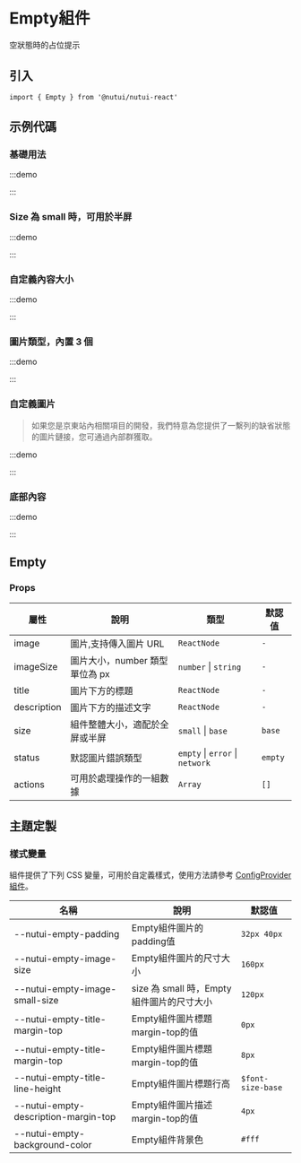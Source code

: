 # Empty組件

空狀態時的占位提示

## 引入

```tsx
import { Empty } from '@nutui/nutui-react'
```

## 示例代碼

### 基礎用法

:::demo

<CodeBlock src='h5/demo1.tsx'></CodeBlock>

:::

### Size 為 small 時，可用於半屏

:::demo

<CodeBlock src='h5/demo2.tsx'></CodeBlock>

:::

### 自定義內容大小

:::demo

<CodeBlock src='h5/demo3.tsx'></CodeBlock>

:::

### 圖片類型，內置 3 個

:::demo

<CodeBlock src='h5/demo4.tsx'></CodeBlock>

:::

### 自定義圖片

> 如果您是京東站內相關項目的開發，我們特意為您提供了一繫列的缺省狀態的圖片鏈接，您可通過內部群獲取。

:::demo

<CodeBlock src='h5/demo5.tsx'></CodeBlock>

:::

### 底部內容

:::demo

<CodeBlock src='h5/demo6.tsx'></CodeBlock>

:::

## Empty

### Props

| 屬性        | 說明                           | 類型                            | 默認值  |
| --- | --- | --- | --- |
| image       | 圖片,支持傳入圖片 URL          | `ReactNode`                     | `-`     |
| imageSize   | 圖片大小，number 類型單位為 px | `number` \| `string`            | `-`     |
| title       | 圖片下方的標題                 | `ReactNode`                     | `-`     |
| description | 圖片下方的描述文字             | `ReactNode`                     | `-`     |
| size        | 組件整體大小，適配於全屏或半屏 | `small` \| `base`               | `base`  |
| status      | 默認圖片錯誤類型               | `empty` \| `error` \| `network` | `empty` |
| actions     | 可用於處理操作的一組數據       | `Array`                         | `[]`    |

## 主題定製

### 樣式變量

組件提供了下列 CSS 變量，可用於自定義樣式，使用方法請參考 [ConfigProvider 組件](#/zh-CN/component/configprovider)。

| 名稱 | 說明 | 默認值 |
| --- | --- | --- |
| \--nutui-empty-padding | Empty組件圖片的padding值 | `32px 40px` |
| \--nutui-empty-image-size | Empty組件圖片的尺寸大小 | `160px` |
| \--nutui-empty-image-small-size | size 為 small 時，Empty組件圖片的尺寸大小 | `120px` |
| \--nutui-empty-title-margin-top | Empty組件圖片標題margin-top的值 | `0px` |
| \--nutui-empty-title-margin-top | Empty組件圖片標題margin-top的值 | `8px` |
| \--nutui-empty-title-line-height | Empty組件圖片標題行高 | `$font-size-base` |
| \--nutui-empty-description-margin-top | Empty組件圖片描述margin-top的值 | `4px` |
| \--nutui-empty-background-color | Empty組件背景色 | `#fff` |
